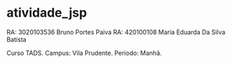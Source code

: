 # atividade_jsp
RA: 3020103536 Bruno Portes Paiva 
RA: 420100108 Maria Eduarda Da Silva Batista

Curso TADS.
Campus: Vila Prudente.
Periodo: Manhã.
